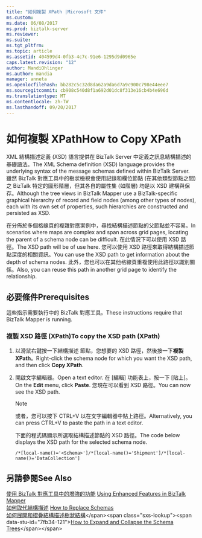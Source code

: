 ```yaml
---
title: "如何複製 XPath |Microsoft 文件"
ms.custom: 
ms.date: 06/08/2017
ms.prod: biztalk-server
ms.reviewer: 
ms.suite: 
ms.tgt_pltfrm: 
ms.topic: article
ms.assetid: 404599d4-0fb3-4c7c-91e6-1295d9d0965e
caps.latest.revision: "12"
author: MandiOhlinger
ms.author: mandia
manager: anneta
ms.openlocfilehash: bb282c5c32d8da62a9da6d7a9c900c798e44eee7
ms.sourcegitcommit: cb908c540d8f1a692d01dc8f313e16cb4b4e696d
ms.translationtype: MT
ms.contentlocale: zh-TW
ms.lasthandoff: 09/20/2017
---
```

# <a name="how-to-copy-xpath"></a><span data-ttu-id="7fb34-102">如何複製 XPath</span><span class="sxs-lookup"><span data-stu-id="7fb34-102">How to Copy XPath</span></span>
<span data-ttu-id="7fb34-103">XML 結構描述定義 (XSD) 語言提供在 BizTalk Server 中定義之訊息結構描述的基礎語法。</span><span class="sxs-lookup"><span data-stu-id="7fb34-103">The XML Schema definition (XSD) language provides the underlying syntax of the message schemas defined within BizTalk Server.</span></span> <span data-ttu-id="7fb34-104">雖然 BizTalk 對應工具中的樹狀檢視會使用記錄和欄位節點 (在其他類型節點之間) 之 BizTalk 特定的圖形階層，但其各自的屬性集 (如階層) 均是以 XSD 建構與保存。</span><span class="sxs-lookup"><span data-stu-id="7fb34-104">Although the tree views in BizTalk Mapper use a BizTalk-specific graphical hierarchy of record and field nodes (among other types of nodes), each with its own set of properties, such hierarchies are constructed and persisted as XSD.</span></span>  
  
 <span data-ttu-id="7fb34-105">在分佈於多個格線頁的複雜對應案例中，尋找結構描述節點的父節點並不容易。</span><span class="sxs-lookup"><span data-stu-id="7fb34-105">In scenarios where maps are complex and span across grid pages, locating the parent of a schema node can be difficult.</span></span> <span data-ttu-id="7fb34-106">在此情況下可以使用 XSD 路徑。</span><span class="sxs-lookup"><span data-stu-id="7fb34-106">The XSD path will be of use here.</span></span> <span data-ttu-id="7fb34-107">您可以使用 XSD 路徑來取得結構描述節點深度的相關資訊。</span><span class="sxs-lookup"><span data-stu-id="7fb34-107">You can use the XSD path to get information about the depth of schema nodes.</span></span> <span data-ttu-id="7fb34-108">此外，您也可以在其他格線頁重複使用此路徑以識別關係。</span><span class="sxs-lookup"><span data-stu-id="7fb34-108">Also, you can reuse this path in another grid page to identify the relationship.</span></span>  
  
## <a name="prerequisites"></a><span data-ttu-id="7fb34-109">必要條件</span><span class="sxs-lookup"><span data-stu-id="7fb34-109">Prerequisites</span></span>  
 <span data-ttu-id="7fb34-110">這些指示需要執行中的 BizTalk 對應工具。</span><span class="sxs-lookup"><span data-stu-id="7fb34-110">These instructions require that BizTalk Mapper is running.</span></span>  
  
### <a name="to-copy-the-xsd-path-xpath"></a><span data-ttu-id="7fb34-111">複製 XSD 路徑 (XPath)</span><span class="sxs-lookup"><span data-stu-id="7fb34-111">To copy the XSD path (XPath)</span></span>  
  
1.  <span data-ttu-id="7fb34-112">以滑鼠右鍵按一下結構描述 節點，您想要的 XSD 路徑，然後按一下**複製 XPath**。</span><span class="sxs-lookup"><span data-stu-id="7fb34-112">Right-click the schema node for which you want the XSD path, and then click **Copy XPath**.</span></span>  
  
2.  <span data-ttu-id="7fb34-113">開啟文字編輯器。</span><span class="sxs-lookup"><span data-stu-id="7fb34-113">Open a text editor.</span></span> <span data-ttu-id="7fb34-114">在 [編輯] 功能表上，按一下 [貼上]。</span><span class="sxs-lookup"><span data-stu-id="7fb34-114">On the **Edit** menu, click **Paste**.</span></span> <span data-ttu-id="7fb34-115">您現在可以看到 XSD 路徑。</span><span class="sxs-lookup"><span data-stu-id="7fb34-115">You can now see the XSD path.</span></span>  
  
    > [!NOTE]
    >  <span data-ttu-id="7fb34-116">或者，您可以按下 CTRL+V 以在文字編輯器中貼上路徑。</span><span class="sxs-lookup"><span data-stu-id="7fb34-116">Alternatively, you can press CTRL+V to paste the path in a text editor.</span></span>  
  
     <span data-ttu-id="7fb34-117">下面的程式碼顯示所選取結構描述節點的 XSD 路徑。</span><span class="sxs-lookup"><span data-stu-id="7fb34-117">The code below displays the XSD path for the selected schema node.</span></span>  
  
    ```  
    /*[local-name()='<Schema>']/*[local-name()='Shipment']/*[local-name()='DataCollection']  
    ```  
  
## <a name="see-also"></a><span data-ttu-id="7fb34-118">另請參閱</span><span class="sxs-lookup"><span data-stu-id="7fb34-118">See Also</span></span>  
 <span data-ttu-id="7fb34-119">[使用 BizTalk 對應工具中的增強的功能](../core/using-enhanced-features-in-biztalk-mapper.md) </span><span class="sxs-lookup"><span data-stu-id="7fb34-119">[Using Enhanced Features in BizTalk Mapper](../core/using-enhanced-features-in-biztalk-mapper.md) </span></span>  
 <span data-ttu-id="7fb34-120">[如何取代結構描述](../core/how-to-replace-schemas.md) </span><span class="sxs-lookup"><span data-stu-id="7fb34-120">[How to Replace Schemas](../core/how-to-replace-schemas.md) </span></span>  
 <span data-ttu-id="7fb34-121">[如何展開和摺疊結構描述樹狀結構](https://msdn.microsoft.com/library/ee253802(v=bts.10).aspx)</span><span class="sxs-lookup"><span data-stu-id="7fb34-121">[How to Expand and Collapse the Schema Trees](https://msdn.microsoft.com/library/ee253802(v=bts.10).aspx)</span></span>